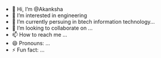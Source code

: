 - 👋 Hi, I’m @Akanksha
- 👀 I’m interested in engineering 
- 🌱 I’m currently persuing in btech information technology...
- 💞️ I’m looking to collaborate on ...
- 📫 How to reach me ...
- 😄 Pronouns: ...
- ⚡ Fun fact: ...

<!---
Akanksha-netzeins/Akanksha-netzeins is a ✨ special ✨ repository because its `README.md` (this file) appears on your GitHub profile.
You can click the Preview link to take a look at your changes.
--->
